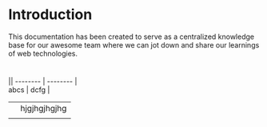 # Introduction

This documentation has been created to serve as a centralized knowledge base for our awesome team where we can jot down and share our learnings of web technologies.


# 

||
-------- | -------- |  
abcs | dcfg |


<table>
<tr>
 <td></td>
 <td>hjgjhgjhgjhg</td>
</tr>
<tr>
 <td></td>
 <td></td>
</tr>
</table>


<!--
{% method %}
## Install {#install}

The first thing is to get the GitBook API client.

{% sample lang="js" %}
```bash
$ npm install gitbook-api
```

{% sample lang="go" %}
```bash
$ go get github.com/GitbookIO/go-gitbook-api
```
{% endmethod %}

https://github.com/GitbookIO/theme-api
-->